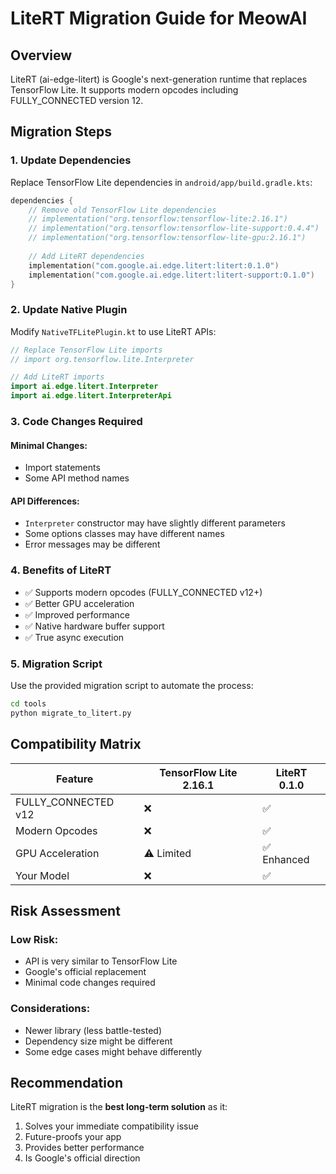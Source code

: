 # LiteRT Migration Guide for MeowAI

## Overview
LiteRT (ai-edge-litert) is Google's next-generation runtime that replaces TensorFlow Lite. It supports modern opcodes including FULLY_CONNECTED version 12.

## Migration Steps

### 1. Update Dependencies

Replace TensorFlow Lite dependencies in `android/app/build.gradle.kts`:

```kotlin
dependencies {
    // Remove old TensorFlow Lite dependencies
    // implementation("org.tensorflow:tensorflow-lite:2.16.1")
    // implementation("org.tensorflow:tensorflow-lite-support:0.4.4")
    // implementation("org.tensorflow:tensorflow-lite-gpu:2.16.1")
    
    // Add LiteRT dependencies
    implementation("com.google.ai.edge.litert:litert:0.1.0")
    implementation("com.google.ai.edge.litert:litert-support:0.1.0")
}
```

### 2. Update Native Plugin

Modify `NativeTFLitePlugin.kt` to use LiteRT APIs:

```kotlin
// Replace TensorFlow Lite imports
// import org.tensorflow.lite.Interpreter

// Add LiteRT imports
import ai.edge.litert.Interpreter
import ai.edge.litert.InterpreterApi
```

### 3. Code Changes Required

#### Minimal Changes:
- Import statements
- Some API method names

#### API Differences:
- `Interpreter` constructor may have slightly different parameters
- Some options classes may have different names
- Error messages may be different

### 4. Benefits of LiteRT

- ✅ Supports modern opcodes (FULLY_CONNECTED v12+)
- ✅ Better GPU acceleration
- ✅ Improved performance
- ✅ Native hardware buffer support
- ✅ True async execution

### 5. Migration Script

Use the provided migration script to automate the process:

```bash
cd tools
python migrate_to_litert.py
```

## Compatibility Matrix

| Feature | TensorFlow Lite 2.16.1 | LiteRT 0.1.0 |
|---------|------------------------|---------------|
| FULLY_CONNECTED v12 | ❌ | ✅ |
| Modern Opcodes | ❌ | ✅ |
| GPU Acceleration | ⚠️ Limited | ✅ Enhanced |
| Your Model | ❌ | ✅ |

## Risk Assessment

### Low Risk:
- API is very similar to TensorFlow Lite
- Google's official replacement
- Minimal code changes required

### Considerations:
- Newer library (less battle-tested)
- Dependency size might be different
- Some edge cases might behave differently

## Recommendation

LiteRT migration is the **best long-term solution** as it:
1. Solves your immediate compatibility issue
2. Future-proofs your app
3. Provides better performance
4. Is Google's official direction